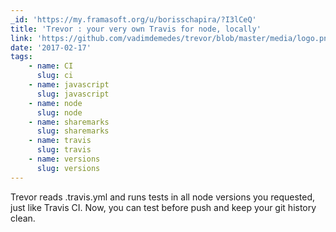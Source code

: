 ```yaml
---
_id: 'https://my.framasoft.org/u/borisschapira/?I3lCeQ'
title: 'Trevor : your very own Travis for node, locally'
link: 'https://github.com/vadimdemedes/trevor/blob/master/media/logo.png'
date: '2017-02-17'
tags:
    - name: CI
      slug: ci
    - name: javascript
      slug: javascript
    - name: node
      slug: node
    - name: sharemarks
      slug: sharemarks
    - name: travis
      slug: travis
    - name: versions
      slug: versions
---
```


<div class="markdown"><p>Trevor reads .travis.yml and runs tests in all node versions you requested, just like Travis CI. Now, you can test before push and keep your git history clean.
</p></div>
